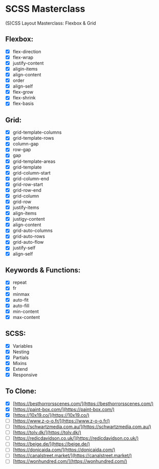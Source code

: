 # SCSS Masterclass

(S)CSS Layout Masterclass: Flexbox & Grid

## Flexbox:

- [x] flex-direction
- [x] flex-wrap
- [x] justify-content
- [x] aligin-items
- [x] align-content
- [x] order
- [x] align-self
- [x] flex-grow
- [x] flex-shrink
- [x] flex-basis

## Grid:

- [x] grid-template-columns
- [x] grid-template-rows
- [x] column-gap
- [x] row-gap
- [x] gap
- [x] grid-template-areas
- [x] grid-template
- [x] grid-column-start
- [x] grid-column-end
- [x] grid-row-start
- [x] grid-row-end
- [x] grid-column
- [x] grid-row
- [x] justify-items
- [x] align-items
- [x] justigy-content
- [x] align-content
- [x] grid-auto-columns
- [x] grid-auto-rows
- [x] grid-auto-flow
- [x] justify-self
- [x] align-self

## Keywords & Functions:

- [x] repeat
- [x] fr
- [x] minmax
- [x] auto-fit
- [x] auto-fill
- [x] min-content
- [x] max-content

## SCSS:

- [x] Variables
- [x] Nesting
- [x] Partials
- [x] Mixins
- [x] Extend
- [x] Responsive

## To Clone:

- [x] [https://besthorrorsscenes.com/](https://besthorrorsscenes.com/)
- [x] [https://paint-box.com/](https://paint-box.com/)
- [x] [https://10x19.co/](https://10x19.co/)
- [ ] [https://www.z-o-o.fr/](https://www.z-o-o.fr/)
- [ ] [https://schwartzmedia.com.au/](https://schwartzmedia.com.au/)
- [ ] [https://tolv.dk/](https://tolv.dk/)
- [ ] [https://redicdavidson.co.uk/](https://redicdavidson.co.uk/)
- [ ] [https://beige.de/](https://beige.de/)
- [ ] [https://donicaida.com/](https://donicaida.com/)
- [ ] [https://canalstreet.market/](https://canalstreet.market/)
- [ ] [https://wonhundred.com/](https://wonhundred.com/)
